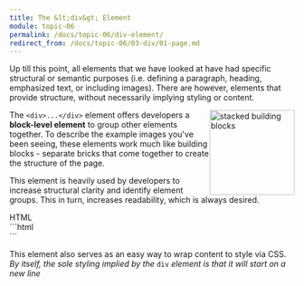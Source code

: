 ```yaml
---
title: The &lt;div&gt; Element
module: topic-06
permalink: /docs/topic-06/div-element/
redirect_from: /docs/topic-06/03-div/01-page.md
---
```


<div class="divider-heading"></div>

Up till this point, all elements that we have looked at have had specific structural or semantic purposes (i.e. defining a paragraph, heading, emphasized text, or including images). There are however, elements that provide structure, without necessarily implying styling or content.

<div class="container-row">
  <img src="../img/legos-div.png" alt="stacked building blocks" title="Just like building blocks!" style="float: right; width: 150px; margin-top: 0;" />

  <p>The <code>&lt;div&gt;...&lt;/div&gt;</code> element offers developers a <b>block-level element</b> to group other elements together. To describe the example images you've been seeing, these elements work much like building blocks - separate bricks that come together to create the structure of the page.</p>

  <p>This element is heavily used by developers to increase structural clarity and identify element groups. This in turn, increases readability, which is always desired.</p>
</div>

<div id="code-heading">HTML</div>
```html
<div id="one">
  <!-- Content -->
</div>

<div id="two">
  <!-- Different Content -->
</div>
```

This element also serves as an easy way to wrap content to style via CSS. _By itself, the sole styling implied by the_ `div` _element is that it will start on a new line_
